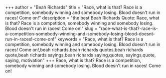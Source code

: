 +++
author = "Beah Richards"
title = "Race, what is that? Race is a competition, somebody winning and somebody losing. Blood doesn't run in races! Come on!"
description = "the best Beah Richards Quote: Race, what is that? Race is a competition, somebody winning and somebody losing. Blood doesn't run in races! Come on!"
slug = "race-what-is-that?-race-is-a-competition-somebody-winning-and-somebody-losing-blood-doesnt-run-in-races!-come-on!"
keywords = "Race, what is that? Race is a competition, somebody winning and somebody losing. Blood doesn't run in races! Come on!,beah richards,beah richards quotes,beah richards quote,beah richards sayings,beah richards saying,quotes, sayings,quote, saying, motivation"
+++
Race, what is that? Race is a competition, somebody winning and somebody losing. Blood doesn't run in races! Come on!
